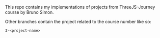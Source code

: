 This repo contains my implementations of projects from ThreeJS-Journey course by Bruno Simon.

Other branches contain the project related to the course number like so:

```
3-<project-name>
```